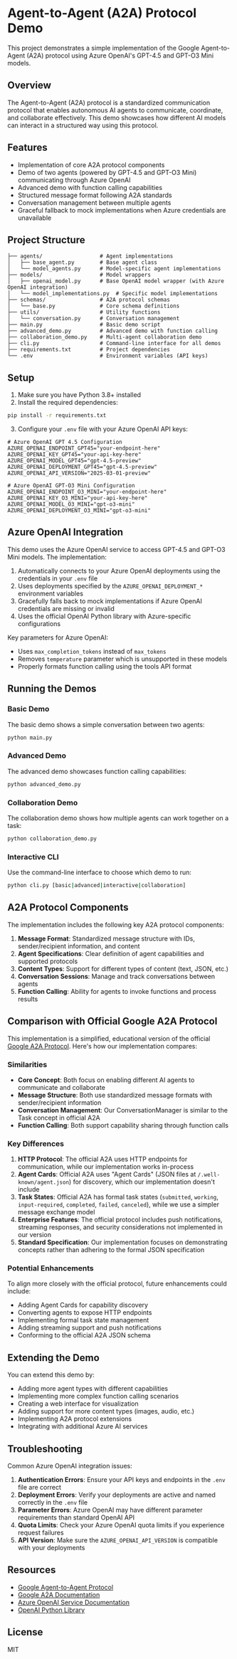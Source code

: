 # Agent-to-Agent (A2A) Protocol Demo

This project demonstrates a simple implementation of the Google Agent-to-Agent (A2A) protocol using Azure OpenAI's GPT-4.5 and GPT-O3 Mini models.

## Overview

The Agent-to-Agent (A2A) protocol is a standardized communication protocol that enables autonomous AI agents to communicate, coordinate, and collaborate effectively. This demo showcases how different AI models can interact in a structured way using this protocol.

## Features

- Implementation of core A2A protocol components
- Demo of two agents (powered by GPT-4.5 and GPT-O3 Mini) communicating through Azure OpenAI
- Advanced demo with function calling capabilities
- Structured message format following A2A standards
- Conversation management between multiple agents
- Graceful fallback to mock implementations when Azure credentials are unavailable

## Project Structure

```
├── agents/                  # Agent implementations
│   ├── base_agent.py        # Base agent class
│   └── model_agents.py      # Model-specific agent implementations
├── models/                  # Model wrappers
│   ├── openai_model.py      # Base OpenAI model wrapper (with Azure OpenAI integration)
│   └── model_implementations.py  # Specific model implementations
├── schemas/                 # A2A protocol schemas
│   └── base.py              # Core schema definitions
├── utils/                   # Utility functions
│   └── conversation.py      # Conversation management
├── main.py                  # Basic demo script
├── advanced_demo.py         # Advanced demo with function calling
├── collaboration_demo.py    # Multi-agent collaboration demo
├── cli.py                   # Command-line interface for all demos
├── requirements.txt         # Project dependencies
└── .env                     # Environment variables (API keys)
```

## Setup

1. Make sure you have Python 3.8+ installed
2. Install the required dependencies:

```bash
pip install -r requirements.txt
```

3. Configure your `.env` file with your Azure OpenAI API keys:

```
# Azure OpenAI GPT 4.5 Configuration
AZURE_OPENAI_ENDPOINT_GPT45="your-endpoint-here"
AZURE_OPENAI_KEY_GPT45="your-api-key-here"
AZURE_OPENAI_MODEL_GPT45="gpt-4.5-preview"
AZURE_OPENAI_DEPLOYMENT_GPT45="gpt-4.5-preview"
AZURE_OPENAI_API_VERSION="2025-03-01-preview"

# Azure OpenAI GPT-O3 Mini Configuration
AZURE_OPENAI_ENDPOINT_O3_MINI="your-endpoint-here"
AZURE_OPENAI_KEY_O3_MINI="your-api-key-here"
AZURE_OPENAI_MODEL_O3_MINI="gpt-o3-mini"
AZURE_OPENAI_DEPLOYMENT_O3_MINI="gpt-o3-mini"
```

## Azure OpenAI Integration

This demo uses the Azure OpenAI service to access GPT-4.5 and GPT-O3 Mini models. The implementation:

1. Automatically connects to your Azure OpenAI deployments using the credentials in your `.env` file
2. Uses deployments specified by the `AZURE_OPENAI_DEPLOYMENT_*` environment variables
3. Gracefully falls back to mock implementations if Azure OpenAI credentials are missing or invalid
4. Uses the official OpenAI Python library with Azure-specific configurations

Key parameters for Azure OpenAI:
- Uses `max_completion_tokens` instead of `max_tokens`
- Removes `temperature` parameter which is unsupported in these models
- Properly formats function calling using the tools API format

## Running the Demos

### Basic Demo

The basic demo shows a simple conversation between two agents:

```bash
python main.py
```

### Advanced Demo

The advanced demo showcases function calling capabilities:

```bash
python advanced_demo.py
```

### Collaboration Demo

The collaboration demo shows how multiple agents can work together on a task:

```bash
python collaboration_demo.py
```

### Interactive CLI

Use the command-line interface to choose which demo to run:

```bash
python cli.py [basic|advanced|interactive|collaboration]
```

## A2A Protocol Components

The implementation includes the following key A2A protocol components:

1. **Message Format**: Standardized message structure with IDs, sender/recipient information, and content
2. **Agent Specifications**: Clear definition of agent capabilities and supported protocols
3. **Content Types**: Support for different types of content (text, JSON, etc.)
4. **Conversation Sessions**: Manage and track conversations between agents
5. **Function Calling**: Ability for agents to invoke functions and process results

## Comparison with Official Google A2A Protocol

This implementation is a simplified, educational version of the official [Google A2A Protocol](https://github.com/google/A2A). Here's how our implementation compares:

### Similarities

- **Core Concept**: Both focus on enabling different AI agents to communicate and collaborate
- **Message Structure**: Both use standardized message formats with sender/recipient information
- **Conversation Management**: Our ConversationManager is similar to the Task concept in official A2A
- **Function Calling**: Both support capability sharing through function calls

### Key Differences

1. **HTTP Protocol**: The official A2A uses HTTP endpoints for communication, while our implementation works in-process
2. **Agent Cards**: Official A2A uses "Agent Cards" (JSON files at `/.well-known/agent.json`) for discovery, which our implementation doesn't include
3. **Task States**: Official A2A has formal task states (`submitted`, `working`, `input-required`, `completed`, `failed`, `canceled`), while we use a simpler message exchange model
4. **Enterprise Features**: The official protocol includes push notifications, streaming responses, and security considerations not implemented in our version
5. **Standard Specification**: Our implementation focuses on demonstrating concepts rather than adhering to the formal JSON specification

### Potential Enhancements

To align more closely with the official protocol, future enhancements could include:
- Adding Agent Cards for capability discovery
- Converting agents to expose HTTP endpoints
- Implementing formal task state management
- Adding streaming support and push notifications
- Conforming to the official A2A JSON schema

## Extending the Demo

You can extend this demo by:

- Adding more agent types with different capabilities
- Implementing more complex function calling scenarios
- Creating a web interface for visualization
- Adding support for more content types (images, audio, etc.)
- Implementing A2A protocol extensions
- Integrating with additional Azure AI services

## Troubleshooting

Common Azure OpenAI integration issues:

1. **Authentication Errors**: Ensure your API keys and endpoints in the `.env` file are correct
2. **Deployment Errors**: Verify your deployments are active and named correctly in the `.env` file
3. **Parameter Errors**: Azure OpenAI may have different parameter requirements than standard OpenAI API
4. **Quota Limits**: Check your Azure OpenAI quota limits if you experience request failures
5. **API Version**: Make sure the `AZURE_OPENAI_API_VERSION` is compatible with your deployments

## Resources

- [Google Agent-to-Agent Protocol](https://github.com/google/A2A)
- [Google A2A Documentation](https://google.github.io/A2A/)
- [Azure OpenAI Service Documentation](https://learn.microsoft.com/azure/ai-services/openai/)
- [OpenAI Python Library](https://github.com/openai/openai-python)

## License

MIT